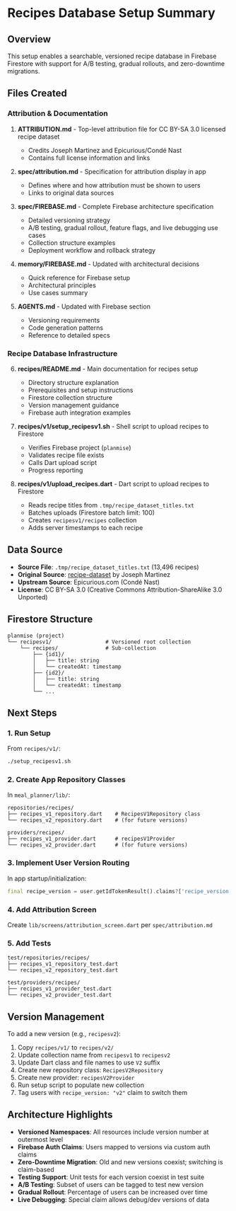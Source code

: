 # Recipes Database Setup Summary

## Overview
This setup enables a searchable, versioned recipe database in Firebase Firestore with support for A/B testing, gradual rollouts, and zero-downtime migrations.

## Files Created

### Attribution & Documentation
1. **ATTRIBUTION.md** - Top-level attribution file for CC BY-SA 3.0 licensed recipe dataset
   - Credits Joseph Martinez and Epicurious/Condé Nast
   - Contains full license information and links

2. **spec/attribution.md** - Specification for attribution display in app
   - Defines where and how attribution must be shown to users
   - Links to original data sources

3. **spec/FIREBASE.md** - Complete Firebase architecture specification
   - Detailed versioning strategy
   - A/B testing, gradual rollout, feature flags, and live debugging use cases
   - Collection structure examples
   - Deployment workflow and rollback strategy

4. **memory/FIREBASE.md** - Updated with architectural decisions
   - Quick reference for Firebase setup
   - Architectural principles
   - Use cases summary

5. **AGENTS.md** - Updated with Firebase section
   - Versioning requirements
   - Code generation patterns
   - Reference to detailed specs

### Recipe Database Infrastructure

6. **recipes/README.md** - Main documentation for recipes setup
   - Directory structure explanation
   - Prerequisites and setup instructions
   - Firestore collection structure
   - Version management guidance
   - Firebase auth integration examples

7. **recipes/v1/setup_recipesv1.sh** - Shell script to upload recipes to Firestore
   - Verifies Firebase project (`planmise`)
   - Validates recipe file exists
   - Calls Dart upload script
   - Progress reporting

8. **recipes/v1/upload_recipes.dart** - Dart script to upload recipes to Firestore
   - Reads recipe titles from `.tmp/recipe_dataset_titles.txt`
   - Batches uploads (Firestore batch limit: 100)
   - Creates `recipesv1/recipes` collection
   - Adds server timestamps to each recipe

## Data Source
- **Source File**: `.tmp/recipe_dataset_titles.txt` (13,496 recipes)
- **Original Source**: [recipe-dataset](https://github.com/josephrmartinez/recipe-dataset) by Joseph Martinez
- **Upstream Source**: Epicurious.com (Condé Nast)
- **License**: CC BY-SA 3.0 (Creative Commons Attribution-ShareAlike 3.0 Unported)

## Firestore Structure
```
planmise (project)
└── recipesv1/                 # Versioned root collection
    └── recipes/               # Sub-collection
        ├── {id1}/
        │   ├── title: string
        │   └── createdAt: timestamp
        ├── {id2}/
        │   ├── title: string
        │   └── createdAt: timestamp
        └── ...
```

## Next Steps

### 1. Run Setup
From `recipes/v1/`:
```bash
./setup_recipesv1.sh
```

### 2. Create App Repository Classes
In `meal_planner/lib/`:
```
repositories/recipes/
├── recipes_v1_repository.dart    # RecipesV1Repository class
└── recipes_v2_repository.dart    # (for future versions)

providers/recipes/
├── recipes_v1_provider.dart      # recipesV1Provider
└── recipes_v2_provider.dart      # (for future versions)
```

### 3. Implement User Version Routing
In app startup/initialization:
```dart
final recipe_version = user.getIdTokenResult().claims?['recipe_version'] ?? 'v1';
```

### 4. Add Attribution Screen
Create `lib/screens/attribution_screen.dart` per `spec/attribution.md`

### 5. Add Tests
```
test/repositories/recipes/
├── recipes_v1_repository_test.dart
└── recipes_v2_repository_test.dart

test/providers/recipes/
├── recipes_v1_provider_test.dart
└── recipes_v2_provider_test.dart
```

## Version Management
To add a new version (e.g., `recipesv2`):
1. Copy `recipes/v1/` to `recipes/v2/`
2. Update collection name from `recipesv1` to `recipesv2`
3. Update Dart class and file names to use `V2` suffix
4. Create new repository class: `RecipesV2Repository`
5. Create new provider: `recipesV2Provider`
6. Run setup script to populate new collection
7. Tag users with `recipe_version: "v2"` claim to switch them

## Architecture Highlights
- **Versioned Namespaces**: All resources include version number at outermost level
- **Firebase Auth Claims**: Users mapped to versions via custom auth claims
- **Zero-Downtime Migration**: Old and new versions coexist; switching is claim-based
- **Testing Support**: Unit tests for each version coexist in test suite
- **A/B Testing**: Subset of users can be tagged to test new version
- **Gradual Rollout**: Percentage of users can be increased over time
- **Live Debugging**: Special claim allows debug/dev versions of data
